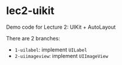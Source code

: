 # lec2-uikit
Demo code for Lecture 2: UIKit + AutoLayout

There are 2 branches:
- `1-uilabel`: implement `UILabel`
- `2-uiimageview`: implement `UIImageView`
